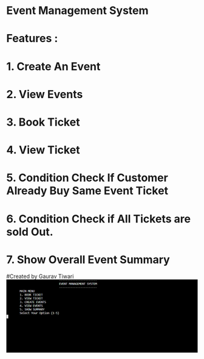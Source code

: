 # Event Management System

# Features :
# 1. Create An Event
# 2. View Events
# 3. Book Ticket
# 4. View Ticket
# 5. Condition Check If Customer Already Buy Same Event Ticket
# 6. Condition Check if All Tickets are sold Out.
# 7. Show Overall Event Summary

#Created by Gaurav Tiwari
![image](https://github.com/GauravTiwari5402/Event_Manager_Python/blob/main/git.png)
